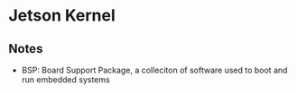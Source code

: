 # Jetson Kernel

## Notes

- BSP: Board Support Package, a colleciton of software used to boot and run embedded systems
